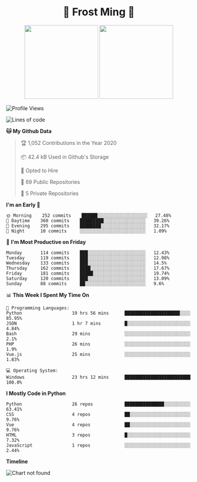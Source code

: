 <h1 align="center">🦄 Frost Ming 🐍</h1>

<p align="center">
  <img height="200" src="https://github-readme-stats.vercel.app/api?username=frostming&show_icons=true&theme=dracula&include_all_commits=true" />
  <img height="200" src="https://github-readme-stats.vercel.app/api/top-langs/?username=frostming&theme=dracula&show_icons=true" />
</p>

<!--START_SECTION:waka-->
![Profile Views](http://img.shields.io/badge/Profile%20Views-25-blue)

![Lines of code](https://img.shields.io/badge/From%20Hello%20World%20I%27ve%20Written-12.0%20million%20lines%20of%20code-blue)

**🐱 My Github Data** 

> 🏆 1,052 Contributions in the Year 2020
 > 
> 📦 42.4 kB Used in Github's Storage 
 > 
> 💼 Opted to Hire
 > 
> 📜 69 Public Repositories
 > 
> 🔑 5 Private Repositories 

**I'm an Early 🐤** 

```text
🌞 Morning    252 commits    ██████░░░░░░░░░░░░░░░░░░░   27.48% 
🌆 Daytime    360 commits    █████████░░░░░░░░░░░░░░░░   39.26% 
🌃 Evening    295 commits    ████████░░░░░░░░░░░░░░░░░   32.17% 
🌙 Night      10 commits     ░░░░░░░░░░░░░░░░░░░░░░░░░   1.09%

```
📅 **I'm Most Productive on Friday** 

```text
Monday       114 commits    ███░░░░░░░░░░░░░░░░░░░░░░   12.43% 
Tuesday      119 commits    ███░░░░░░░░░░░░░░░░░░░░░░   12.98% 
Wednesday    133 commits    ███░░░░░░░░░░░░░░░░░░░░░░   14.5% 
Thursday     162 commits    ████░░░░░░░░░░░░░░░░░░░░░   17.67% 
Friday       181 commits    █████░░░░░░░░░░░░░░░░░░░░   19.74% 
Saturday     120 commits    ███░░░░░░░░░░░░░░░░░░░░░░   13.09% 
Sunday       88 commits     ██░░░░░░░░░░░░░░░░░░░░░░░   9.6%

```


📊 **This Week I Spent My Time On** 

```text
💬 Programming Languages: 
Python                   19 hrs 56 mins      █████████████████████░░░░   85.95% 
JSON                     1 hr 7 mins         █░░░░░░░░░░░░░░░░░░░░░░░░   4.84% 
Bash                     29 mins             ░░░░░░░░░░░░░░░░░░░░░░░░░   2.1% 
PHP                      26 mins             ░░░░░░░░░░░░░░░░░░░░░░░░░   1.9% 
Vue.js                   25 mins             ░░░░░░░░░░░░░░░░░░░░░░░░░   1.83%

💻 Operating System: 
Windows                  23 hrs 12 mins      █████████████████████████   100.0%

```

**I Mostly Code in Python** 

```text
Python                   26 repos            ███████████████░░░░░░░░░░   63.41% 
CSS                      4 repos             ██░░░░░░░░░░░░░░░░░░░░░░░   9.76% 
Vue                      4 repos             ██░░░░░░░░░░░░░░░░░░░░░░░   9.76% 
HTML                     3 repos             █░░░░░░░░░░░░░░░░░░░░░░░░   7.32% 
JavaScript               1 repos             ░░░░░░░░░░░░░░░░░░░░░░░░░   2.44%

```


**Timeline**

![Chart not found](https://github.com/frostming/frostming/blob/master/charts/bar_graph.png) 


<!--END_SECTION:waka-->
